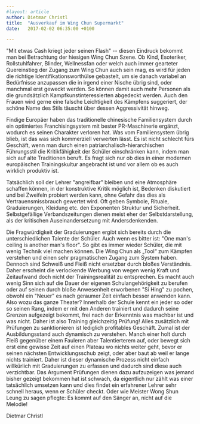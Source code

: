 ```yaml
---
#layout: article
author: Dietmar Christl
title:  "Ausverkauf im Wing Chun Supermarkt"
date:   2017-02-02 06:35:00 +0100

---
```

"Mit etwas Cash kriegt jeder seinen Flash" -- diesen Eindruck bekommt man bei Betrachtung der hiesigen Wing Chun Szene. Ob Kind, Esoteriker, Rollstuhlfahrer, Blinder, Wellnessfan oder welch auch immer gearteter Quereinstieg der Zugang zum Wing Chun auch sein mag, es wird für jeden die richtige Identifikationsworthülse gebastelt, um sie danach variabel an Bedürfnisse anzupassen die in irgend einer Nische übrig sind, oder manchmal erst geweckt werden. So können damit auch mehr Personen als die grundsätzlich Kampfkunstinteressierten abgedeckt werden. Auch den Frauen wird gerne eine falsche Leichtigkeit des Kämpfens suggeriert, der schöne Name des Stils täuscht über dessen Aggressivität hinweg.

Findige Europäer haben das traditionelle chinesische Familiensystem durch ein optimiertes Franchisingsystem mit bester PR-Maschinerie ergänzt, wodurch es seinen Charakter verloren hat. Was vom Familiensystem übrig blieb, ist das was sich kommerziell verwerten lässt. Es ist nicht schlecht fürs Geschäft, wenn man durch einen patriarchalisch-hierarchischen Führungsstil die Kritikfähigkeit der Schüler einschränken kann, indem man sich auf alte Traditionen beruft. Es fragt sich nur ob dies in einer modernen europäischen Trainingskultur angebracht ist und vor allem ob es auch wirklich produktiv ist.

Tatsächlich soll der Lehrer "angreifbar" bleiben und eine Atmosphäre schaffen können, in der konstruktive Kritik möglich ist, Bedenken diskutiert und bei Zweifeln probiert werden kann, ohne Gefahr das dies als Vertrauensmissbrauch gewertet wird. Oft geben Symbole, Rituale, Graduierungen, Kleidung etc. den Exponenten Struktur und Sicherheit. Selbstgefällige Verbandszeitungen dienen meist eher der Selbstdarstellung, als der kritischen Auseinandersetzung mit Andersdenkenden.

Die Fragwürdigkeit der Graduierungen ergibt sich bereits durch die unterschiedlichen Talente der Schüler. Auch wenn es bitter ist: "One man's ceiling is another man's floor". So gibt es immer wieder Schüler, die mit wenig Technik viel machen können. Die Wing Chun als „Tool“ zum Kämpfen verstehen und einen sehr pragmatischen Zugang zum System haben. Dennoch sind Schweiß und Fleiß nicht ersetzbar durch bloßes Verständnis. Daher erscheint die verlockende Werbung von wegen wenig Kraft und Zeitaufwand doch nicht der Trainingsrealität zu entsprechen. Es macht auch wenig Sinn sich auf die Dauer der eigenen Schulangehörigkeit zu berufen oder auf seinen durch bloße Anwesenheit erworbenen "Si Hing" zu pochen, obwohl ein "Neuer" es nach geraumer Zeit einfach besser anwenden kann. Also wozu das ganze Theater? Innerhalb der Schule kennt ein jeder so oder so seinen Rang, indem er mit den Anderen trainiert und dadurch seine Grenzen aufgezeigt bekommt, frei nach der Erkenntnis was machbar ist und was nicht. Daher ist also Training gleichzeitig Prüfung! Alles zusätzlich mit Prüfungen zu sanktionieren ist lediglich profitables Geschäft. Zumal ist der Ausbildungsstand auch dynamisch zu verstehen. Manch einer holt durch Fleiß gegenüber einem Fauleren aber Talentierterem auf, oder bewegt sich erst eine gewisse Zeit auf einen Plateau wo nichts weiter geht, bevor er seinen nächsten Entwicklungsschub zeigt, oder aber baut ab weil er lange nichts trainiert. Daher ist dieser dynamische Prozess nicht einfach willkürlich mit Graduierungen zu erfassen und dadurch sind diese auch verzichtbar. Das Argument Prüfungen dienen dazu aufzuzeigen was jemand bisher gezeigt bekommen hat ist schwach, da eigentlich nur zählt was einer tatsächlich umsetzen kann und dies findet ein erfahrener Lehrer sehr schnell heraus, wenn er Schüler checkt. Oder wie Meister Wong Shun Leung zu sagen pflegte: Es kommt auf den Sänger an, nicht auf die Melodie!


Dietmar Christl
